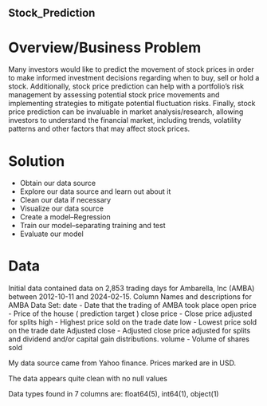 ## Stock_Prediction

# Overview/Business Problem
Many investors would like to predict the movement of stock prices in order to make informed investment decisions regarding when to buy, sell or hold a stock. Additionally, stock price prediction can help with a portfolio’s risk management by assessing potential stock price movements and implementing strategies to mitigate potential fluctuation risks. Finally, stock price prediction can be invaluable in market analysis/research, allowing investors to understand the financial market, including trends, volatility patterns and other factors that may affect stock prices.

# Solution
* Obtain our data source
* Explore our data source and learn out about it
* Clean our data if necessary
* Visualize our data source
* Create a model–Regression
* Train our model–separating training and test 
* Evaluate our model


# Data
Initial data contained data on 2,853 trading days for Ambarella, Inc (AMBA) between 2012-10-11 and 2024-02-15.
Column Names and descriptions for AMBA Data Set:
date - Date that the trading of AMBA took place
open price - Price of the house ( prediction target )
close price - Close price adjusted for splits
high - Highest price sold on the trade date
low - Lowest price sold on the trade date
Adjusted close - Adjusted close price adjusted for splits and dividend and/or capital gain distributions.
volume - Volume of shares sold 

My data source came from Yahoo finance. Prices marked are in USD.

The data appears quite clean with no null values

Data types found in 7 columns are: float64(5), int64(1), object(1)
